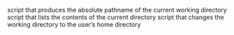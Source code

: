script that produces the absolute pathname of the current working directory
script that lists the contents of the current directory
script that changes the working directory to the user’s home directory
